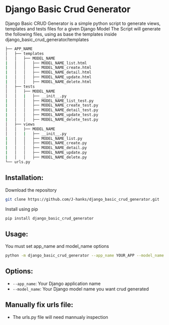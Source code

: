# Django Basic Crud Generator
Django Basic CRUD Generator is a simple python script to generate views, templates and tests files for a given Django Model
The Script will generate the following files, using as base the templates inside django_basic_crud_generator/templates

```bash
├── APP_NAME
│   ├── templates
│   │   ├── MODEL_NAME
|   │   │   ├── MODEL_NAME_list.html
|   │   │   ├── MODEL_NAME_create.html
|   │   │   ├── MODEL_NAME_detail.html
|   │   │   ├── MODEL_NAME_update.html
|   │   │   ├── MODEL_NAME_delete.html
│   ├── tests
│   │   ├── MODEL_NAME
│   │   |   ├── __init__.py
|   │   │   ├── MODEL_NAME_list_test.py
|   │   │   ├── MODEL_NAME_create_test.py
|   │   │   ├── MODEL_NAME_detail_test.py
|   │   │   ├── MODEL_NAME_update_test.py
|   │   │   ├── MODEL_NAME_delete_test.py
│   ├── views
│   │   ├── MODEL_NAME
│   │   |   ├── __init__.py
|   │   │   ├── MODEL_NAME_list.py
|   │   │   ├── MODEL_NAME_create.py
|   │   │   ├── MODEL_NAME_detail.py
|   │   │   ├── MODEL_NAME_update.py
|   │   │   ├── MODEL_NAME_delete.py
└── urls.py
```

## Installation:
Download the repository 
```bash
git clone https://github.com/J-hanks/django_basic_crud_generator.git
```
Install using pip
```bash
pip install django_basic_crud_generator
```
## Usage:
You must set app_name and model_name options
```bash
python -m django_basic_crud_generator --app_name YOUR_APP --model_name YOUR_MODEL
```

## Options:
- `--app_name`: Your Django application name
- `--model_name`: Your Django model name you want crud generated

## Manually fix urls file:
- The urls.py file will need mannualy inspection

